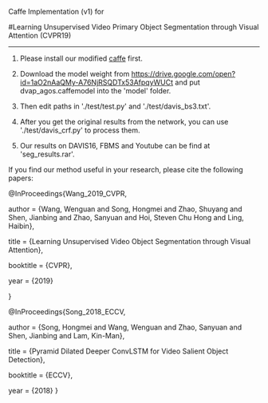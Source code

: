 Caffe Implementation (v1) for

#Learning Unsupervised Video Primary Object Segmentation through Visual Attention (CVPR19)
- - -

1. Please install our modified [caffe](https://github.com/maysina/PDB-ConvLSTM/blob/master/maycaffe-convlstm.rar) first. 

2. Download the model weight from https://drive.google.com/open?id=1aO2nAaQMy-A76NjRSQDTx53AfpqyWUCt and put dvap_agos.caffemodel into the 'model' folder.
 
3. Then edit paths in './test/test.py' and './test/davis_bs3.txt'.

4. After you get the original results from the network, you can use './test/davis_crf.py' to process them.

5. Our results on DAVIS16, FBMS and Youtube can be find at 'seg_results.rar'.

If you find our method useful in your research, please cite the following papers:


@InProceedings{Wang_2019_CVPR,

author = {Wang, Wenguan and Song, Hongmei and Zhao, Shuyang and Shen, Jianbing and Zhao, Sanyuan and Hoi, Steven Chu Hong and Ling, Haibin},

title = {Learning Unsupervised Video Object Segmentation through Visual Attention},

booktitle = {CVPR},

year = {2019}

}



@InProceedings{Song_2018_ECCV,

author = {Song, Hongmei and Wang, Wenguan and Zhao, Sanyuan and Shen, Jianbing and Lam, Kin-Man},

title = {Pyramid Dilated Deeper ConvLSTM for Video Salient Object Detection},

booktitle = {ECCV},

year = {2018}
}


